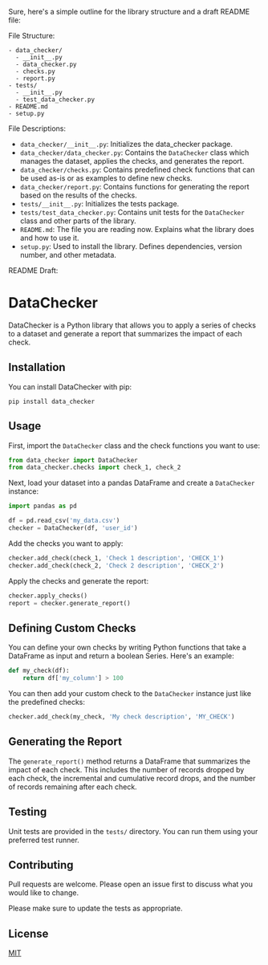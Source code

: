 Sure, here's a simple outline for the library structure and a draft README file:

File Structure:
```
- data_checker/
  - __init__.py
  - data_checker.py
  - checks.py
  - report.py
- tests/
  - __init__.py
  - test_data_checker.py
- README.md
- setup.py
```

File Descriptions:
- `data_checker/__init__.py`: Initializes the data_checker package.
- `data_checker/data_checker.py`: Contains the `DataChecker` class which manages the dataset, applies the checks, and generates the report.
- `data_checker/checks.py`: Contains predefined check functions that can be used as-is or as examples to define new checks.
- `data_checker/report.py`: Contains functions for generating the report based on the results of the checks.
- `tests/__init__.py`: Initializes the tests package.
- `tests/test_data_checker.py`: Contains unit tests for the `DataChecker` class and other parts of the library.
- `README.md`: The file you are reading now. Explains what the library does and how to use it.
- `setup.py`: Used to install the library. Defines dependencies, version number, and other metadata.

README Draft:

# DataChecker

DataChecker is a Python library that allows you to apply a series of checks to a dataset and generate a report that summarizes the impact of each check.

## Installation

You can install DataChecker with pip:

```
pip install data_checker
```

## Usage

First, import the `DataChecker` class and the check functions you want to use:

```python
from data_checker import DataChecker
from data_checker.checks import check_1, check_2
```

Next, load your dataset into a pandas DataFrame and create a `DataChecker` instance:

```python
import pandas as pd

df = pd.read_csv('my_data.csv')
checker = DataChecker(df, 'user_id')
```

Add the checks you want to apply:

```python
checker.add_check(check_1, 'Check 1 description', 'CHECK_1')
checker.add_check(check_2, 'Check 2 description', 'CHECK_2')
```

Apply the checks and generate the report:

```python
checker.apply_checks()
report = checker.generate_report()
```

## Defining Custom Checks

You can define your own checks by writing Python functions that take a DataFrame as input and return a boolean Series. Here's an example:

```python
def my_check(df):
    return df['my_column'] > 100
```

You can then add your custom check to the `DataChecker` instance just like the predefined checks:

```python
checker.add_check(my_check, 'My check description', 'MY_CHECK')
```

## Generating the Report

The `generate_report()` method returns a DataFrame that summarizes the impact of each check. This includes the number of records dropped by each check, the incremental and cumulative record drops, and the number of records remaining after each check.

## Testing

Unit tests are provided in the `tests/` directory. You can run them using your preferred test runner.

## Contributing

Pull requests are welcome. Please open an issue first to discuss what you would like to change.

Please make sure to update the tests as appropriate.

## License

[MIT](https://choosealicense.com/licenses/mit/)

